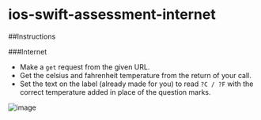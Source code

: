 # ios-swift-assessment-internet


##Instructions

###Internet
* Make a `get` request from the given URL.
* Get the celsius and fahrenheit temperature from the return of your call.
* Set the text on the label (already made for you) to read `?C / ?F` with the correct temperature added in place of the question marks.  

 ![image](https://cloud.githubusercontent.com/assets/15805090/17265007/3caff806-55b9-11e6-85ba-f4b848015873.gif)